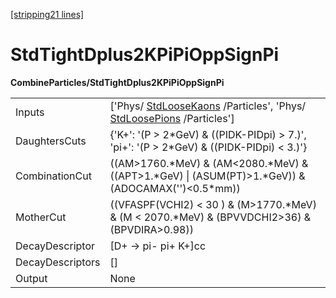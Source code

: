 [[stripping21 lines]](./stripping21-index)

# StdTightDplus2KPiPiOppSignPi

**CombineParticles/StdTightDplus2KPiPiOppSignPi**

|                  |                                                                                                                                      |
|------------------|--------------------------------------------------------------------------------------------------------------------------------------|
| Inputs           | ['Phys/ [StdLooseKaons](./stripping21-stdloosekaons) /Particles', 'Phys/ [StdLoosePions](./stripping21-stdloosepions) /Particles'] |
| DaughtersCuts    | {'K+': '(P \> 2\*GeV) & ((PIDK-PIDpi) \> 7.)', 'pi+': '(P \> 2\*GeV) & ((PIDK-PIDpi) \< 3.)'}                                        |
| CombinationCut   | ((AM\>1760.\*MeV) & (AM\<2080.\*MeV) & ((APT\>1.\*GeV) \| (ASUM(PT)\>1.\*GeV)) & (ADOCAMAX('')\<0.5\*mm))                            |
| MotherCut        | ((VFASPF(VCHI2) \< 30 ) & (M\>1770.\*MeV) & (M \< 2070.\*MeV) & (BPVVDCHI2\>36) & (BPVDIRA\>0.98))                                   |
| DecayDescriptor  | [D+ -\> pi- pi+ K+]cc                                                                                                              |
| DecayDescriptors | []                                                                                                                                 |
| Output           | None                                                                                                                                 |
